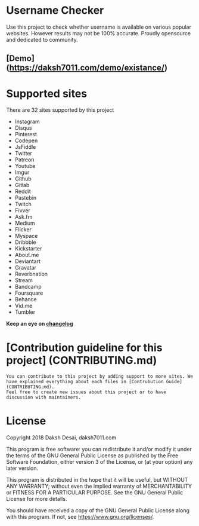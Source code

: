 # Username Checker
Use this project to check whether username is available on various popular websites.
However results may not be 100% accurate.
Proudly opensource and dedicated to community.

## [Demo] (https://daksh7011.com/demo/existance/)

# Supported sites
There are 32 sites supported by this project
* Instagram
* Disqus
* Pinterest
* Codepen
* JsFiddle
* Twitter
* Patreon
* Youtube
* Imgur
* Github
* Gitlab
* Reddit
* Pastebin
* Twitch
* Fivver
* Ask.fm
* Medium
* Flicker
* Myspace
* Dribbble
* Kickstarter
* About.me
* Deviantart
* Gravatar
* Reverbnation
* Stream
* Bandcamp
* Foursquare
* Behance
* Vid.me
* Tumbler

**Keep an eye on [changelog](CHANGELOG)**

# [Contribution guideline for this project] (CONTRIBUTING.md)
	You can contribute to this project by adding support to more sites. We have explained everything about each files in [Contrubution Guide] (CONTRIBUTING.md).
	Feel free to create new issues about this project or to have discussion with maintainers.

# License

Copyright 2018 Daksh Desai, daksh7011.com

This program is free software: you can redistribute it and/or modify
it under the terms of the GNU General Public License as published by
the Free Software Foundation, either version 3 of the License, or
(at your option) any later version.

This program is distributed in the hope that it will be useful,
but WITHOUT ANY WARRANTY; without even the implied warranty of
MERCHANTABILITY or FITNESS FOR A PARTICULAR PURPOSE.  See the
GNU General Public License for more details.

You should have received a copy of the GNU General Public License
along with this program.  If not, see <https://www.gnu.org/licenses/>.
